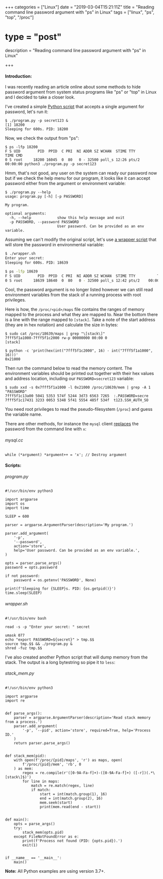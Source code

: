 +++
categories = ["Linux"]
date = "2019-03-04T15:21:11Z"
title = "Reading command line password argument with \"ps\" in Linux"
tags = ["linux", "ps", "top", "/proc"]
# type = "post"
description = "Reading command line password argument with \"ps\" in Linux"

+++
#### Introduction:

I was recently reading an article online about some methods to hide password argument from system status programs like "ps" or "top" in Linux and I decided to take a closer look.

I've created a simple [Python script](#program-py "program.py") that accepts a single argument for password, let's run it:

```
$ ./program.py -p secret123 &
[1] 18200
Sleeping for 600s. PID: 18200
```

Now, we check the output from "ps":

```
$ ps -lfp 18200
F S UID        PID  PPID  C PRI  NI ADDR SZ WCHAN  STIME TTY          TIME CMD
0 S root     18200 16045  0  80   0 - 32500 poll_s 12:26 pts/2    00:00:00 python3 ./program.py -p secret123
```

Hmm, that's not good, any user on the system can ready our password now but if we check the help menu for our program, it looks like it can accept password either from the argument or environment variable:

```
$ ./program.py --help
usage: program.py [-h] [-p PASSWORD]

My program.

optional arguments:
  -h, --help            show this help message and exit
  -p PASSWORD, --password PASSWORD
                        User password. Can be provided as an env variable.
```

Assuming we can't modify the original script, let's use [a wrapper script](#wrapper-sh "wrapper.sh") that will store the password in environmental variable:

```bash
$ ./wrapper.sh
Enter your secret:
Sleeping for 600s. PID: 18639
```

```bash
$ ps -lfp 18639
F S UID        PID  PPID  C PRI  NI ADDR SZ WCHAN  STIME TTY          TIME CMD
0 S root     18639 18640  0  80   0 - 32500 poll_s 12:42 pts/2    00:00:00 python3 ./program.py
```

Cool, the password argument is no longer listed however we can still read environment variables from the stack of a running process with root privileges.

Here is how, the `/proc/<pid>/maps` file contains the ranges of memory mapped to the process and what they are mapped to. Near the bottom there is a line with the range mapped to `[stack]`. Take a note of the start address (they are in hex notation) and calculate the size in bytes:

```
$ sudo cat /proc/18639/maps | grep "\[stack\]"
7fff5f1a1000-7fff5f1c2000 rw-p 00000000 00:00 0                          [stack]

$ python -c 'print(hex(int("7fff5f1c2000", 16) - int("7fff5f1a1000", 16)))'
0x21000
```

Then run the command below to read the memory content. The environment variables should be printed out together with their hex values and address location, including our `PASSWORD=secret123` variable:

```
$ sudo xxd -s 0x7fff5f1a1000 -l 0x21000 /proc/18639/mem | grep -A 1 "PASSWORD"
7fff5f1c13a00 5041 5353 574f 5244 3d73 6563 7265  :.PASSWORD=secre
7fff5f1c17431 3233 0053 5348 5f41 5554 485f 534f  t123.SSH_AUTH_SO
```

You need root privileges to read the pseudo-filesystem (`/proc`) and guess the variable name.

There are other methods, for instance the `mysql` client [replaces](https://github.com/mysql/mysql-server/blob/8.0/client/mysql.cc#L1930 "mysql.cc") the password from the command line with `x`:

###### mysql.cc

```
while (*argument) *argument++ = 'x'; // Destroy argument
```

#### Scripts:

###### program.py

```
#!/usr/bin/env python3

import argparse
import os
import time

SLEEP = 600

parser = argparse.ArgumentParser(description='My program.')

parser.add_argument(
    '-p',
    '--password',
    action='store',
    help='User password. Can be provided as an env variable.',
)

opts = parser.parse_args()
password = opts.password

if not password:
    password = os.getenv('PASSWORD', None)

print(f'Sleeping for {SLEEP}s. PID: {os.getpid()}')
time.sleep(SLEEP)
```

###### wrapper.sh

```
#!/usr/bin/env bash

read -s -p "Enter your secret: " secret

umask 077
echo "export PASSWORD=${secret}" > tmp.$$
source tmp.$$ && ./program.py &
shred -fuz tmp.$$
```

I've also created another Python script that will dump memory from the stack. The output is a long bytestring so pipe it to `less`:

###### stack_mem.py

```
#!/usr/bin/env python3

import argparse
import re


def parse_args():
    parser = argparse.ArgumentParser(description='Read stack memory from a process.')
    parser.add_argument(
        '-p', '--pid', action='store', required=True, help='Process ID.'
    )
    return parser.parse_args()


def stack_mem(pid):
    with open(f'/proc/{pid}/maps', 'r') as maps, open(
        f'/proc/{pid}/mem', 'rb', 0
    ) as mem:
        regex = re.compile(r'([0-9A-Fa-f]+)-([0-9A-Fa-f]+) ([-r])(.*\[stack\]$)')
        for line in maps:
            match = re.match(regex, line)
            if match:
                start = int(match.group(1), 16)
                end = int(match.group(2), 16)
                mem.seek(start)
                print(mem.read(end - start))


def main():
    opts = parse_args()
    try:
        stack_mem(opts.pid)
    except FileNotFoundError as e:
        print(f'Process not found (PID: {opts.pid}).')
        exit(1)


if __name__ == '__main__':
    main()
```

**Note:** All Python examples are using version 3.7+.
